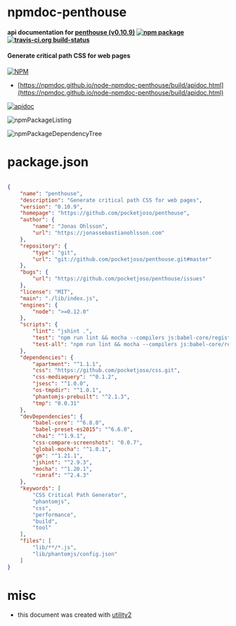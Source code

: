 # npmdoc-penthouse

#### api documentation for  [penthouse (v0.10.9)](https://github.com/pocketjoso/penthouse)  [![npm package](https://img.shields.io/npm/v/npmdoc-penthouse.svg?style=flat-square)](https://www.npmjs.org/package/npmdoc-penthouse) [![travis-ci.org build-status](https://api.travis-ci.org/npmdoc/node-npmdoc-penthouse.svg)](https://travis-ci.org/npmdoc/node-npmdoc-penthouse)

#### Generate critical path CSS for web pages

[![NPM](https://nodei.co/npm/penthouse.png?downloads=true&downloadRank=true&stars=true)](https://www.npmjs.com/package/penthouse)

- [https://npmdoc.github.io/node-npmdoc-penthouse/build/apidoc.html](https://npmdoc.github.io/node-npmdoc-penthouse/build/apidoc.html)

[![apidoc](https://npmdoc.github.io/node-npmdoc-penthouse/build/screenCapture.buildCi.browser.%252Ftmp%252Fbuild%252Fapidoc.html.png)](https://npmdoc.github.io/node-npmdoc-penthouse/build/apidoc.html)

![npmPackageListing](https://npmdoc.github.io/node-npmdoc-penthouse/build/screenCapture.npmPackageListing.svg)

![npmPackageDependencyTree](https://npmdoc.github.io/node-npmdoc-penthouse/build/screenCapture.npmPackageDependencyTree.svg)



# package.json

```json

{
    "name": "penthouse",
    "description": "Generate critical path CSS for web pages",
    "version": "0.10.9",
    "homepage": "https://github.com/pocketjoso/penthouse",
    "author": {
        "name": "Jonas Ohlsson",
        "url": "https://jonassebastianohlsson.com"
    },
    "repository": {
        "type": "git",
        "url": "git://github.com/pocketjoso/penthouse.git#master"
    },
    "bugs": {
        "url": "https://github.com/pocketjoso/penthouse/issues"
    },
    "license": "MIT",
    "main": "./lib/index.js",
    "engines": {
        "node": ">=0.12.0"
    },
    "scripts": {
        "lint": "jshint .",
        "test": "npm run lint && mocha --compilers js:babel-core/register test/core-tests.js",
        "test-all": "npm run lint && mocha --compilers js:babel-core/register"
    },
    "dependencies": {
        "apartment": "^1.1.1",
        "css": "https://github.com/pocketjoso/css.git",
        "css-mediaquery": "^0.1.2",
        "jsesc": "^1.0.0",
        "os-tmpdir": "^1.0.1",
        "phantomjs-prebuilt": "^2.1.3",
        "tmp": "0.0.31"
    },
    "devDependencies": {
        "babel-core": "^6.8.0",
        "babel-preset-es2015": "^6.6.0",
        "chai": "^1.9.1",
        "css-compare-screenshots": "0.0.7",
        "global-mocha": "^1.0.1",
        "gm": "^1.21.1",
        "jshint": "^2.9.3",
        "mocha": "^1.20.1",
        "rimraf": "^2.4.3"
    },
    "keywords": [
        "CSS Critical Path Generator",
        "phantomjs",
        "css",
        "performance",
        "build",
        "tool"
    ],
    "files": [
        "lib/**/*.js",
        "lib/phantomjs/config.json"
    ]
}
```



# misc
- this document was created with [utility2](https://github.com/kaizhu256/node-utility2)
